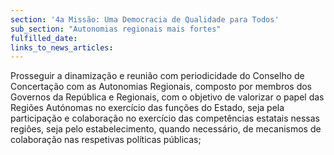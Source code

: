 ```yaml
---
section: '4a Missão: Uma Democracia de Qualidade para Todos'
sub_section: "Autonomias regionais mais fortes"
fulfilled_date:
links_to_news_articles:
---
```


Prosseguir a dinamização e reunião com periodicidade do Conselho de Concertação com as Autonomias Regionais, composto por membros dos Governos da República e Regionais, com o objetivo de valorizar o papel das Regiões Autónomas no exercício das funções do Estado, seja pela participação e colaboração no exercício das competências estatais nessas regiões, seja pelo estabelecimento, quando necessário, de mecanismos de colaboração nas respetivas políticas públicas;